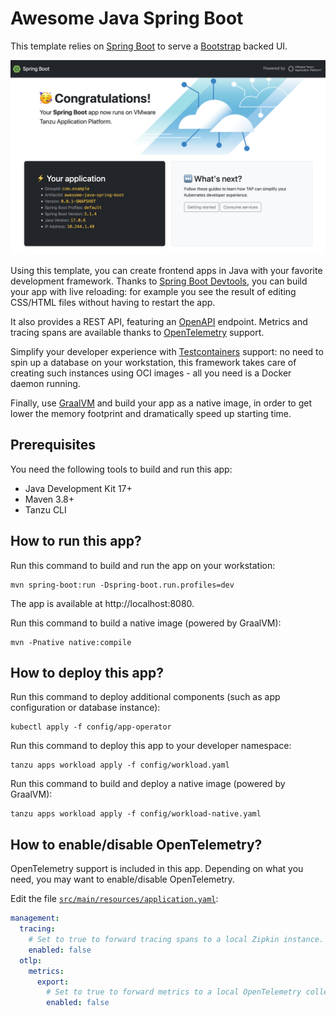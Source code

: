 # Awesome Java Spring Boot

This template relies on [Spring Boot](https://spring.io/projects/spring-boot)
to serve a [Bootstrap](https://getbootstrap.com/) backed UI.

![Screenshot of the application](app.png)

Using this template, you can create frontend apps in Java with
your favorite development framework.
Thanks to [Spring Boot Devtools](https://docs.spring.io/spring-boot/docs/current/reference/html/using.html#using.devtools),
you can build your app with live reloading: for example you see the result of editing
CSS/HTML files without having to restart the app.

It also provides a REST API,
featuring an [OpenAPI](https://www.openapis.org/) endpoint.
Metrics and tracing spans are available thanks to
[OpenTelemetry](https://opentelemetry.io/) support.

Simplify your developer experience with
[Testcontainers](https://testcontainers.com/) support:
no need to spin up a database on your workstation,
this framework takes care of creating such instances using OCI images - all you need is a Docker daemon running.

Finally, use [GraalVM](https://www.graalvm.org/) and build your app as a native image,
in order to get lower the memory footprint and dramatically speed up starting time.

## Prerequisites

You need the following tools to build and run this app:

- Java Development Kit 17+
- Maven 3.8+
- Tanzu CLI

## How to run this app?

Run this command to build and run the app on your workstation:

```shell
mvn spring-boot:run -Dspring-boot.run.profiles=dev
```

The app is available at http://localhost:8080.

Run this command to build a native image (powered by GraalVM):

```shell
mvn -Pnative native:compile
```

## How to deploy this app?

Run this command to deploy additional components
(such as app configuration or database instance):

```shell
kubectl apply -f config/app-operator
```

Run this command to deploy this app to your developer namespace:

```shell
tanzu apps workload apply -f config/workload.yaml
```

Run this command to build and deploy a native image (powered by GraalVM):

```shell
tanzu apps workload apply -f config/workload-native.yaml
```

## How to enable/disable OpenTelemetry?

OpenTelemetry support is included in this app.
Depending on what you need, you may want to enable/disable OpenTelemetry.

Edit the file [`src/main/resources/application.yaml`](src/main/resources/application.yaml):

```yaml
management:
  tracing:
    # Set to true to forward tracing spans to a local Zipkin instance.
    enabled: false
  otlp:
    metrics:
      export:
        # Set to true to forward metrics to a local OpenTelemetry collector.
        enabled: false
```
